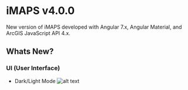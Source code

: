 # iMAPS v4.0.0
New version of iMAPS developed with Angular 7.x, Angular Material, and ArcGIS JavaScript API 4.x.

## Whats New?
### UI (User Interface)
- Dark/Light Mode
![alt text](http://url/to/img.png)
